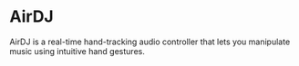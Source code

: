 # AirDJ
AirDJ is a real-time hand-tracking audio controller that lets you manipulate music using intuitive hand gestures.

